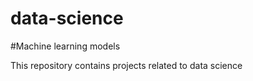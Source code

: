 # data-science
#Machine learning models

This repository contains projects related to data science 
